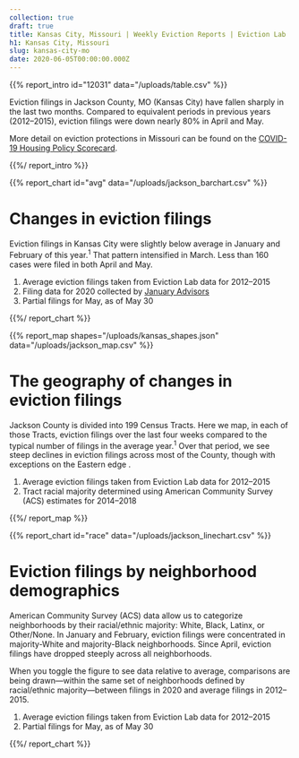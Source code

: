 ```yaml
---
collection: true
draft: true
title: Kansas City, Missouri | Weekly Eviction Reports | Eviction Lab
h1: Kansas City, Missouri
slug: kansas-city-mo
date: 2020-06-05T00:00:00.000Z
---
```


{{% report_intro id="12031" data="/uploads/table.csv" %}}



Eviction filings in Jackson County, MO (Kansas City) have fallen sharply in the last two months. Compared to equivalent periods in previous years (2012–2015), eviction filings were down nearly 80% in April and May. 

More detail on eviction protections in Missouri can be found on the [COVID-19 Housing Policy Scorecard](https://evictionlab.org/covid-policy-scorecard/mo/).



{{%/ report_intro %}}



{{% report_chart id="avg" data="/uploads/jackson_barchart.csv" %}}



# Changes in eviction filings

Eviction filings in Kansas City were slightly below average in January and February of this year.<sup>1</sup> That pattern intensified in March. Less than 160 cases were filed in both April and May.

1. Average eviction filings taken from Eviction Lab data for 2012–2015
2. Filing data for 2020 collected by [January Advisors](https://www.januaryadvisors.com/)
3. Partial filings for May, as of May 30



{{%/ report_chart %}}



{{% report_map shapes="/uploads/kansas_shapes.json" data="/uploads/jackson_map.csv" %}}

# The geography of changes in eviction filings

Jackson County is divided into 199 Census Tracts. Here we map, in each of those Tracts, eviction filings over the last four weeks compared to the typical number of filings in the average year.<sup>1</sup> Over that period, we see steep declines in eviction filings across most of the County, though with exceptions on the Eastern edge .

1. Average eviction filings taken from Eviction Lab data for 2012–2015
2. Tract racial majority determined using American Community Survey (ACS) estimates for 2014–2018

{{%/ report_map %}}



{{% report_chart id="race" data="/uploads/jackson_linechart.csv" %}}



# Eviction filings by neighborhood demographics

American Community Survey (ACS) data allow us to categorize neighborhoods by their racial/ethnic majority: White, Black, Latinx, or Other/None. In January and February, eviction filings were concentrated in majority-White and majority-Black neighborhoods. Since April, eviction filings have dropped steeply across all neighborhoods.

When you toggle the figure to see data relative to average, comparisons are being drawn—within the same set of neighborhoods defined by racial/ethnic majority—between filings in 2020 and average filings in 2012–2015.

1. Average eviction filings taken from Eviction Lab data for 2012–2015
2. Partial filings for May, as of May 30



{{%/ report_chart %}}